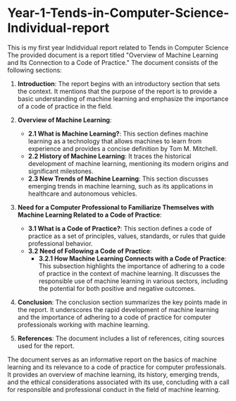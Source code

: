 # Year-1-Tends-in-Computer-Science-Individual-report
This is my first year Indidvidual report related to Tends in Computer Science
The provided document is a report titled "Overview of Machine Learning and Its Connection to a Code of Practice." The document consists of the following sections:

1. **Introduction**: The report begins with an introductory section that sets the context. It mentions that the purpose of the report is to provide a basic understanding of machine learning and emphasize the importance of a code of practice in the field.

2. **Overview of Machine Learning**:
   - **2.1 What is Machine Learning?**: This section defines machine learning as a technology that allows machines to learn from experience and provides a concise definition by Tom M. Mitchell.
   - **2.2 History of Machine Learning**: It traces the historical development of machine learning, mentioning its modern origins and significant milestones.
   - **2.3 New Trends of Machine Learning**: This section discusses emerging trends in machine learning, such as its applications in healthcare and autonomous vehicles.

3. **Need for a Computer Professional to Familiarize Themselves with Machine Learning Related to a Code of Practice**:
   - **3.1 What is a Code of Practice?**: This section defines a code of practice as a set of principles, values, standards, or rules that guide professional behavior.
   - **3.2 Need of Following a Code of Practice**:
     - **3.2.1 How Machine Learning Connects with a Code of Practice**: This subsection highlights the importance of adhering to a code of practice in the context of machine learning. It discusses the responsible use of machine learning in various sectors, including the potential for both positive and negative outcomes.

4. **Conclusion**: The conclusion section summarizes the key points made in the report. It underscores the rapid development of machine learning and the importance of adhering to a code of practice for computer professionals working with machine learning.

5. **References**: The document includes a list of references, citing sources used for the report.

The document serves as an informative report on the basics of machine learning and its relevance to a code of practice for computer professionals. It provides an overview of machine learning, its history, emerging trends, and the ethical considerations associated with its use, concluding with a call for responsible and professional conduct in the field of machine learning.
